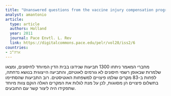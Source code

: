 ```yaml
---
title: "Unanswered questions from the vaccine injury compensation program: a review of compensated cases of vaccine-induced brain injury"
analyst: amantonio
article:
  type: article
  authors: Holland
  year: 2011
  journal: Pace Envtl. L. Rev
  link: https://digitalcommons.pace.edu/pelr/vol28/iss2/6
countries:
- ארה"ב
---
```


מחברי המאמר ניתחו 1300 תביעות שנידונו בבית הדין המיוחד לחיסונים, ומצאו שלמרות שבאופן רשמי חיסונים לא גורמים לאוטיזם, והתביעה הייצוגית בנושא נדחתה, לפחות ב-83 מקרים שולמו פיצויים למשפחות האוטיסטים. רוב התביעות שהסתיימו בתשלום פיצויים הן מסווגות, לכן על מנת לגלות את המקרים האלה הוקם צוות מיוחד שתפקידו היה ליצור קשר עם התובעים.
